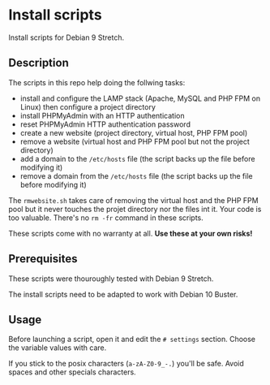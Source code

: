 # Install scripts

Install scripts for Debian 9 Stretch.

## Description

The scripts in this repo help doing the follwing tasks:

- install and configure the LAMP stack (Apache, MySQL and PHP FPM on Linux) then configure a project directory
- install PHPMyAdmin with an HTTP authentication
- reset PHPMyAdmin HTTP authentication password
- create a new website (project directory, virtual host, PHP FPM pool)
- remove a website (virtual host and PHP FPM pool but not the project directory)
- add a domain to the `/etc/hosts` file (the script backs up the file before modifying it)
- remove a domain from the `/etc/hosts` file (the script backs up the file before modifying it)

The `rmwebsite.sh` takes care of removing the virtual host and the PHP FPM pool but it never touches the projet directory nor the files int it.
Your code is too valuable. There's no `rm -fr` command in these scripts.

These scripts come with no warranty at all.
**Use these at your own risks!**

## Prerequisites

These scripts were thouroughly tested with Debian 9 Stretch.

The install scripts need to be adapted to work with Debian 10 Buster.

## Usage

Before launching a script, open it and edit the `# settings` section.
Choose the variable values with care.

If you stick to the posix characters (`a-zA-Z0-9_-.`) you'll be safe.
Avoid spaces and other specials characters.

